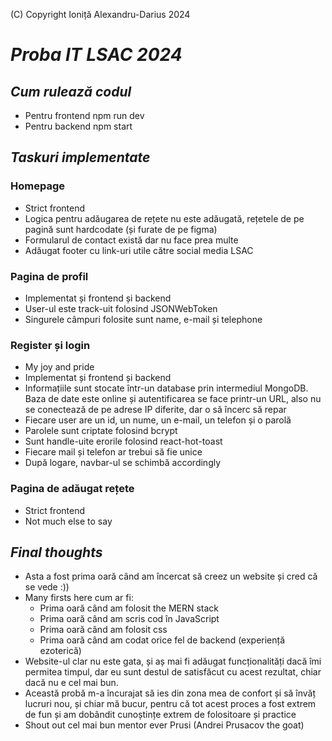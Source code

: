(C) Copyright Ioniță Alexandru-Darius 2024

# _Proba IT LSAC 2024_

## _Cum rulează codul_

- Pentru frontend npm run dev
- Pentru backend npm start

## _Taskuri implementate_

### Homepage
- Strict frontend
- Logica pentru adăugarea de rețete nu este adăugată, rețetele de pe pagină sunt
hardcodate (și furate de pe figma)
- Formularul de contact există dar nu face prea multe
- Adăugat footer cu link-uri utile către social media LSAC

### Pagina de profil
- Implementat și frontend și backend
- User-ul este track-uit folosind JSONWebToken
- Singurele câmpuri folosite sunt name, e-mail și telephone

### Register și login
- My joy and pride
- Implementat și frontend și backend
- Informațiile sunt stocate într-un database prin intermediul MongoDB. Baza de
date este online și autentificarea se face printr-un URL, also nu se conectează
de pe adrese IP diferite, dar o să încerc să repar
- Fiecare user are un id, un nume, un e-mail, un telefon și o parolă
- Parolele sunt criptate folosind bcrypt
- Sunt handle-uite erorile folosind react-hot-toast
- Fiecare mail și telefon ar trebui să fie unice
- După logare, navbar-ul se schimbă accordingly

### Pagina de adăugat rețete
- Strict frontend
- Not much else to say

## _Final thoughts_

- Asta a fost prima oară când am încercat să creez un website și cred că se vede :))
- Many firsts here cum ar fi:
    - Prima oară când am folosit the MERN stack
    - Prima oară când am scris cod în JavaScript
    - Prima oară când am folosit css
    - Prima oară când am codat orice fel de backend (experiență ezoterică)
- Website-ul clar nu este gata, și aș mai fi adăugat funcționalități dacă îmi
permitea timpul, dar eu sunt destul de satisfăcut cu acest rezultat, chiar dacă
nu e cel mai bun.
- Această probă m-a încurajat să ies din zona mea de confort și să învăț lucruri
nou, și chiar mă bucur, pentru că tot acest proces a fost extrem de fun și am
dobândit cunoștințe extrem de folositoare și practice
- Shout out cel mai bun mentor ever Prusi (Andrei Prusacov the goat)